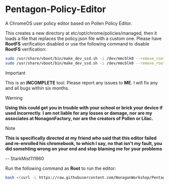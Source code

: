 # Pentagon-Policy-Editor

A ChromeOS user policy editor based on Pollen Policy Editor. 


This creates a new directory at etc/opt/chrome/policies/managed, then it loads a file that replaces the policy.json file with a custom one. 
Please have **RootFS** verification disabled or use the following command to disable **RootFS** verification:

 
```bash
sudo /usr/share/vboot/bin/make_dev_ssd.sh -i /dev/mmcblk0 --remove_rootfs_verification --partitions 2
sudo /usr/share/vboot/bin/make_dev_ssd.sh -i /dev/mmcblk0 --remove_rootfs_verification --partitions 4
```

>[!Important]
>This is an **INCOMPLETE** tool. Please report any issues to **ME**. I will fix any and all bugs within six months.


>[!Warning]
>**Using this could get you in trouble with your school or brick your device if used incorrectly. I am not liable for any losses or damage, nor are my associates at NonagonFactory, nor are the creators of Pollen or Lilac.**

>[!Note]
>**This is specifically directed at my friend who said that this editor failed and re-enrolled his chromebook, to which I say, no that isn't my fault, you did somehting wrong on your end and stop blaming me for your problems**

-- StarkMist111960

Run the following command as **Root** to run the editor:

```bash
bash <(curl -L https://raw.githubusercontent.com/NonagonWorkshop/Pentagon-Policy-Editor/main/Pentagon.sh) 
